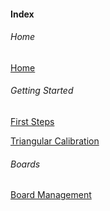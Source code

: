 #### Index

###### Home

[Home](help)

###### Getting Started

[First Steps](GettingStarted/firstSteps.md)  

[Triangular Calibration](GettingStarted/triangularCalibration.md)

###### Boards

[Board Management](Boards/boardManagement.md)


